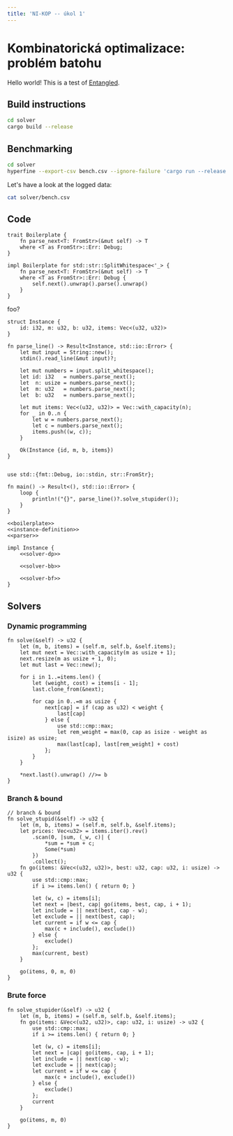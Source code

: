 ```yaml
---
title: 'NI-KOP -- úkol 1'
---
```


# Kombinatorická optimalizace: problém batohu
Hello world! This is a test of [Entangled](https://entangled.github.io/).

## Build instructions

``` {.zsh .eval .bootstrap-fold #build-instructions}
cd solver
cargo build --release
```

## Benchmarking

``` {.zsh .eval #benchmark}
cd solver
hyperfine --export-csv bench.csv --ignore-failure 'cargo run --release < ../data/decision/NR4_inst.dat'
```

Let's have a look at the logged data:
``` {.zsh .eval #analysis}
cat solver/bench.csv
```

## Code

``` {.rust #boilerplate .bootstrap-fold}
trait Boilerplate {
    fn parse_next<T: FromStr>(&mut self) -> T
    where <T as FromStr>::Err: Debug;
}

impl Boilerplate for std::str::SplitWhitespace<'_> {
    fn parse_next<T: FromStr>(&mut self) -> T
    where <T as FromStr>::Err: Debug {
        self.next().unwrap().parse().unwrap()
    }
}
```
foo?

``` {.rust #instance-definition}
struct Instance {
    id: i32, m: u32, b: u32, items: Vec<(u32, u32)>
}
```

``` {.rust #parser .bootstrap-fold}
fn parse_line() -> Result<Instance, std::io::Error> {
    let mut input = String::new();
    stdin().read_line(&mut input)?;

    let mut numbers = input.split_whitespace();
    let id: i32   = numbers.parse_next();
    let  n: usize = numbers.parse_next();
    let  m: u32   = numbers.parse_next();
    let  b: u32   = numbers.parse_next();

    let mut items: Vec<(u32, u32)> = Vec::with_capacity(n);
    for _ in 0..n {
        let w = numbers.parse_next();
        let c = numbers.parse_next();
        items.push((w, c));
    }

    Ok(Instance {id, m, b, items})
}
```

``` {.rust file=solver/src/main.rs}

use std::{fmt::Debug, io::stdin, str::FromStr};

fn main() -> Result<(), std::io::Error> {
    loop {
        println!("{}", parse_line()?.solve_stupider());
    }
}

<<boilerplate>>
<<instance-definition>>
<<parser>>

impl Instance {
    <<solver-dp>>

    <<solver-bb>>

    <<solver-bf>>
}
```

## Solvers

### Dynamic programming

``` {.rust #solver-dp}
fn solve(&self) -> u32 {
    let (m, b, items) = (self.m, self.b, &self.items);
    let mut next = Vec::with_capacity(m as usize + 1);
    next.resize(m as usize + 1, 0);
    let mut last = Vec::new();

    for i in 1..=items.len() {
        let (weight, cost) = items[i - 1];
        last.clone_from(&next);

        for cap in 0..=m as usize {
            next[cap] = if (cap as u32) < weight {
                last[cap]
            } else {
                use std::cmp::max;
                let rem_weight = max(0, cap as isize - weight as isize) as usize;
                max(last[cap], last[rem_weight] + cost)
            };
        }
    }

    *next.last().unwrap() //>= b
}
```

### Branch & bound
``` {.rust #solver-bb}
// branch & bound
fn solve_stupid(&self) -> u32 {
    let (m, b, items) = (self.m, self.b, &self.items);
    let prices: Vec<u32> = items.iter().rev()
        .scan(0, |sum, (_w, c)| {
            *sum = *sum + c;
            Some(*sum)
        })
        .collect();
    fn go(items: &Vec<(u32, u32)>, best: u32, cap: u32, i: usize) -> u32 {
        use std::cmp::max;
        if i >= items.len() { return 0; }

        let (w, c) = items[i];
        let next = |best, cap| go(items, best, cap, i + 1);
        let include = || next(best, cap - w);
        let exclude = || next(best, cap);
        let current = if w <= cap {
            max(c + include(), exclude())
        } else {
            exclude()
        };
        max(current, best)
    }

    go(items, 0, m, 0)
}
```

### Brute force
``` {.rust #solver-bf}
fn solve_stupider(&self) -> u32 {
    let (m, b, items) = (self.m, self.b, &self.items);
    fn go(items: &Vec<(u32, u32)>, cap: u32, i: usize) -> u32 {
        use std::cmp::max;
        if i >= items.len() { return 0; }

        let (w, c) = items[i];
        let next = |cap| go(items, cap, i + 1);
        let include = || next(cap - w);
        let exclude = || next(cap);
        let current = if w <= cap {
            max(c + include(), exclude())
        } else {
            exclude()
        };
        current
    }

    go(items, m, 0)
}
```
